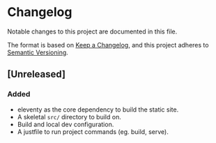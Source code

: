 # Changelog

Notable changes to this project are documented in this file.

The format is based on [Keep a Changelog](https://keepachangelog.com/en/1.0.0/),
and this project adheres to [Semantic Versioning](https://semver.org/spec/v2.0.0.html).

## [Unreleased]

### Added

- eleventy as the core dependency to build the static site.
- A skeletal `src/` directory to build on.
- Build and local dev configuration.
- A justfile to run project commands (eg. build, serve).

